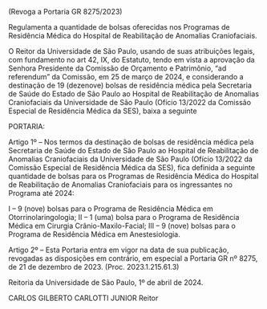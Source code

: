 (Revoga a Portaria GR 8275/2023)

Regulamenta a quantidade de bolsas oferecidas nos Programas de Residência Médica do Hospital de Reabilitação de Anomalias Craniofaciais.

O Reitor da Universidade de São Paulo, usando de suas atribuições legais, com fundamento no art 42, IX, do Estatuto, tendo em vista a aprovação da Senhora Presidente da Comissão de Orçamento e Patrimônio, “ad referendum” da Comissão, em 25 de março de 2024, e considerando a destinação de 19 (dezenove) bolsas de residência médica pela Secretaria de Saúde do Estado de São Paulo ao Hospital de Reabilitação de Anomalias Craniofaciais da Universidade de São Paulo (Ofício 13/2022 da Comissão Especial de Residência Médica da SES), baixa a seguinte

PORTARIA:

Artigo 1º – Nos termos da destinação de bolsas de residência médica pela Secretaria de Saúde do Estado de São Paulo ao Hospital de Reabilitação de Anomalias Craniofaciais da Universidade de São Paulo (Ofício 13/2022 da Comissão Especial de Residência Médica da SES), fica definida a seguinte quantidade de bolsas para os Programas de Residência Médica do Hospital de Reabilitação de Anomalias Craniofaciais para os ingressantes no Programa até 2024:

I – 9 (nove) bolsas para o Programa de Residência Médica em Otorrinolaringologia;
II – 1 (uma) bolsa para o Programa de Residência Médica em Cirurgia Crânio-Maxilo-Facial;
III – 9 (nove) bolsas para o Programa de Residência Médica em Anestesiologia.

Artigo 2º – Esta Portaria entra em vigor na data de sua publicação, revogadas as disposições em contrário, em especial a Portaria GR nº 8275, de 21 de dezembro de 2023. (Proc. 2023.1.215.61.3)

Reitoria da Universidade de São Paulo, 1º de abril de 2024.

CARLOS GILBERTO CARLOTTI JUNIOR
Reitor